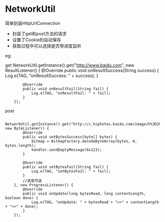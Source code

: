 # NetworkUtil
简单封装HttpUrlConnection
* 封装了get和post方法的请求
* 设置了Cookie的自动保存
* 获取过程中可以选择是否带进度监听

eg:

get
            NetworkUtil.getInstance().get("http://www.baidu.com", new ResultListener() {
            @Override
            public void onResultSuccess(String success) {
                Log.e(TAG, "onResultSuccess: " + success);
            }

            @Override
            public void onResultFail(String fail) {
                Log.e(TAG, "onResultFail: " + fail);
            }
        });

post

        NetworkUtil.getInstance().get("http://c.hiphotos.baidu.com/image/h%3D200/sign=a280d7a0ed24b899c13c7e385e071d59/2934349b033b5bb54352dd5e32d3d539b700bc8d.jpg", new ByteListener() {
            @Override
            public void setBytesSuccess(byte[] bytes) {
                bitmap = BitmapFactory.decodeByteArray(bytes, 0, bytes.length);
                handler.sendEmptyMessage(0x123);
            }

            @Override
            public void setBytesFail(String fail) {
                Log.e(TAG, "setBytesFail: " + fail);
            }
            //进度可选
        }, new ProgressListener() {
            @Override
            public void onUpdate(long bytesRead, long contentLength, boolean done) {
                Log.e(TAG, "onUpdate: " + bytesRead + ">>" + contentLength + ">>" + done);
            }
        });
